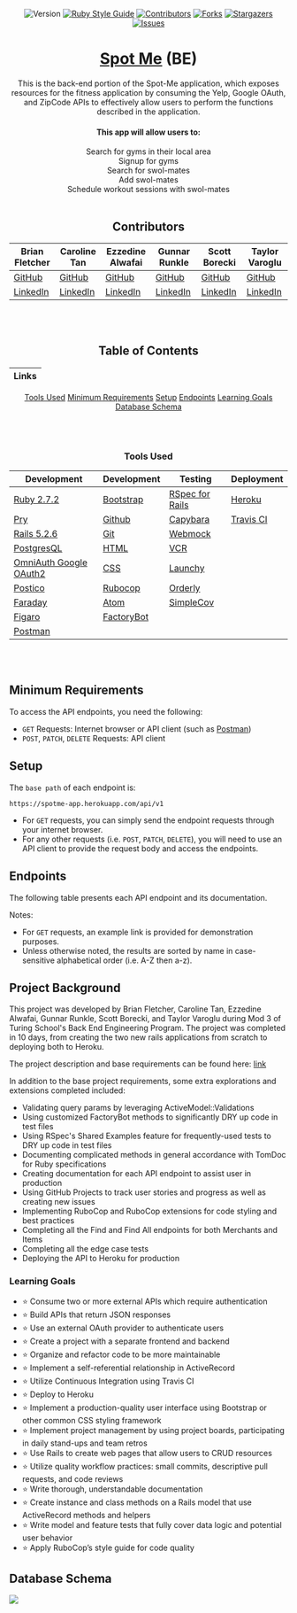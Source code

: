<div align="center">
 


![Version][version-badge]
[![Ruby Style Guide][rubocop-badge]][rubocop-url]
[![Contributors][contributors-badge]][contributors-url]
[![Forks][forks-badge]][forks-url]
[![Stargazers][stars-badge]][stars-url]
[![Issues][issues-badge]][issues-url]

# [Spot Me](https://spotme-app-api.herokuapp.com/) (BE) 
 
This is the back-end portion of the Spot-Me application, which exposes resources for the fitness application by consuming the Yelp, Google OAuth, and ZipCode APIs to effectively allow users to perform the functions described in the application.  


#### This app will allow users to:<br/>
Search for gyms in their local area<br/>
Signup for gyms<br/>
Search for swol-mates<br/>
Add swol-mates<br/>
Schedule workout sessions with swol-mates<br/><br/>
 

 
 ## Contributors

|Brian Fletcher|Caroline Tan|Ezzedine Alwafai|Gunnar Runkle|Scott Borecki|Taylor Varoglu
|--- |--- |--- |--- |--- |--- |
|[GitHub](https://github.com/bfl3tch)|[GitHub](https://github.com/carolinectan)|[GitHub](https://github.com/ealwafai)|[GitHub](https://github.com/gunnarrunner)|[GitHub](https://github.com/Scott-Borecki)|[GitHub](https://github.com/tvaroglu)
|[LinkedIn](https://www.linkedin.com/in/bfl3tch/)|[LinkedIn](https://www.linkedin.com/in/carolinectan/)|[LinkedIn](https://www.linkedin.com/in/ezzedine-alwafai/)|[LinkedIn](https://www.linkedin.com/in/gunnar-runkle/)|[LinkedIn](https://www.linkedin.com/in/scott-borecki/)|[LinkedIn](https://www.linkedin.com/in/taylorvaroglu/)

<br/><br/>
 
</div>

 <div align="center">
 
## Table of Contents
|Links
|--- |
[Tools Used](#tools-used)
[Minimum Requirements](#minimum-requirements)
[Setup](#setup)
[Endpoints](#endpoints)
[Learning Goals](#learning-goals)
[Database Schema](#database-schema)


  <br/><br/>
 ### Tools Used
  
  |Development|Development|Testing|Deployment
  |--- |--- |--- |--- |
  |[Ruby 2.7.2](https://www.ruby-lang.org/en/downloads/)|[Bootstrap](https://rubygems.org/gems/bootstrap/versions/4.0.0)|[RSpec for Rails](https://github.com/rspec/rspec-rails)|[Heroku](http://virtual-watch-party.herokuapp.com)|
  |[Pry](https://rubygems.org/gems/pry/versions/0.10.3)|[Github](https://desktop.github.com/)|[Capybara](https://github.com/teamcapybara/capybara)|[Travis CI](https://travis-ci.org/)|
  |[Rails 5.2.6](https://rubygems.org/gems/rails/versions/5.2.6)|[Git](https://git-scm.com/book/en/v2/Getting-Started-First-Time-Git-Setup)|[Webmock](https://github.com/bblimke/webmock)
  |[PostgresQL](https://www.postgresql.org/)|[HTML](https://developer.mozilla.org/en-US/docs/Web/HTML)|[VCR](https://github.com/vcr/vcr)
  |[OmniAuth Google OAuth2](https://github.com/zquestz/omniauth-google-oauth2)|[CSS](https://developer.mozilla.org/en-US/docs/Web/CSS)|[Launchy](https://rubygems.org/gems/launchy/versions/2.4.3)
  |[Postico](https://eggerapps.at/postico/)|[Rubocop](https://rubygems.org/gems/rubocop/versions/0.39.0)|[Orderly](https://github.com/jmondo/orderly)
  |[Faraday](https://github.com/lostisland/faraday)|[Atom](https://atom.io/)|[SimpleCov](https://rubygems.org/gems/simplecov/versions/0.12.0)
  |[Figaro](https://github.com/laserlemon/figaro)|[FactoryBot](https://github.com/thoughtbot/factory_bot)
  |[Postman](https://www.postman.com/product/rest-client/)|

</div>
<br/><br/>

## Minimum Requirements
To access the API endpoints, you need the following:
- `GET` Requests: Internet browser or API client (such as [Postman][postman-url])
- `POST`, `PATCH`, `DELETE` Requests: API client

## Setup

The `base path` of each endpoint is:

```
https://spotme-app.herokuapp.com/api/v1
```

- For `GET` requests, you can simply send the endpoint requests through your internet browser.  
- For any other requests (i.e. `POST`, `PATCH`, `DELETE`), you will need to use an API client to provide the request body and access the endpoints.

## Endpoints

The following table presents each API endpoint and its documentation.  

Notes:
- For `GET` requests, an example link is provided for demonstration purposes.  
- Unless otherwise noted, the results are sorted by name in case-sensitive alphabetical order (i.e. A-Z then a-z).

<!-- Endpoint | Docs | Example
---------|------|--------
**Merchants** | [docs][merchants-endpoints-link]
Get All Merchants | [docs][get-all-merchants-docs] | [example][get-all-merchants-ex]
Get One Merchant | [docs][get-one-merchant-docs] | [example][get-one-merchant-ex]
**Items** | [docs][items-endpoints-link]
Get All Items | [docs][get-all-items-docs] | [example][get-all-items-ex]
Get One Item | [docs][get-one-item-docs] | [example][get-one-item-ex]
Create an Item | [docs][create-an-item-docs]
Update an Item | [docs][update-an-item-docs]
Destroy an Item | [docs][delete-an-item-docs]
**Relationships** | [docs][relationship-endpoints-link]
Get a Merchant's Items | [docs][get-a-merchants-items-docs] | [example][get-a-merchants-items-ex]
Get an Item's Merchant | [docs][get-an-items-merchant-docs] | [example][get-an-items-merchant-ex]
**Search** | [docs][search-endpoints-link]
Find All Items | [docs][find-all-items-docs] | [example][find-all-items-ex]
Find One Item | [docs][find-one-item-docs] | [example][find-one-item-ex]
Find All Merchants | [docs][find-all-merchants-docs] | [example][find-all-merchants-ex]
Find One Merchant | [docs][find-one-merchant-docs] | [example][find-one-merchant-ex]
**Business Intelligence** | [docs][bi-endpoints-link]
Items by Most Revenue | [docs][get-items-with-most-revenue-docs] | [example][get-items-with-most-revenue-ex]
Merchants with Most Revenue | [docs][get-merchants-with-most-revenue-docs] | [example][get-merchants-with-most-revenue-ex]
Merchants with Most Items Sold | [docs][get-merchants-with-most-items-sold-docs] | [example][get-merchants-with-most-items-sold-ex]
Total Revenue for a Given Merchant | [docs][get-total-revenue-for-merchant-docs] | [example][get-total-revenue-for-merchant-ex]
 -->
## Project Background

This project was developed by Brian Fletcher, Caroline Tan, Ezzedine Alwafai, Gunnar Runkle, Scott Borecki, and Taylor Varoglu during Mod 3 of Turing School's Back End Engineering Program.  The project was completed in 10 days, from creating the two new rails applications from scratch to deploying both to Heroku.

The project description and base requirements can be found here: [link][consultancy-home]

In addition to the base project requirements, some extra explorations and extensions completed included:

- Validating query params by leveraging ActiveModel::Validations
- Using customized FactoryBot methods to significantly DRY up code in test files
- Using RSpec's Shared Examples feature for frequently-used tests to DRY up code in test files
- Documenting complicated methods in general accordance with TomDoc for Ruby specifications
- Creating documentation for each API endpoint to assist user in production
- Using GitHub Projects to track user stories and progress as well as creating new issues
- Implementing RuboCop and RuboCop extensions for code styling and best practices
- Completing all the Find and Find All endpoints for both Merchants and Items
- Completing all the edge case tests
- Deploying the API to Heroku for production

 
### Learning Goals
  
  - ⭐ Consume two or more external APIs which require authentication
  - ⭐ Build APIs that return JSON responses
  - ⭐ Use an external OAuth provider to authenticate users
  - ⭐ Create a project with a separate frontend and backend
  - ⭐ Organize and refactor code to be more maintainable
  - ⭐ Implement a self-referential relationship in ActiveRecord
  - ⭐ Utilize Continuous Integration using Travis CI
  - ⭐ Deploy to Heroku
  - ⭐ Implement a production-quality user interface using Bootstrap or other common CSS styling framework
  - ⭐ Implement project management by using project boards, participating in daily stand-ups and team retros
  - ⭐ Use Rails to create web pages that allow users to CRUD resources
  - ⭐ Utilize quality workflow practices: small commits, descriptive pull requests, and code reviews
  - ⭐ Write thorough, understandable documentation
  - ⭐ Create instance and class methods on a Rails model that use ActiveRecord methods and helpers
  - ⭐ Write model and feature tests that fully cover data logic and potential user behavior
  - ⭐ Apply RuboCop’s style guide for code quality
  

## Database Schema

<img src="https://user-images.githubusercontent.com/74567704/133355636-6dc4278a-bb77-45f2-a277-7899632c85d2.png">

<!-- Top Level Badges and Links -->
[rubocop-badge]: https://img.shields.io/badge/code_style-rubocop-brightgreen.svg?style=flat-square
[rubocop-url]: https://github.com/rubocop/rubocop
[version-badge]: https://img.shields.io/badge/API_version-V1-or.svg?&style=flat-square&logoColor=white
[contributors-badge]: https://img.shields.io/github/contributors/tvaroglu/spot_me_backend.svg?style=flat-square
[contributors-url]: https://github.com/tvaroglu/spot_me_backend/graphs/contributors
[forks-badge]: https://img.shields.io/github/forks/tvaroglu/spot_me_backend.svg?style=flat-square
[forks-url]: https://github.com/tvaroglu/spot_me_backend/network/members
[stars-badge]: https://img.shields.io/github/stars/tvaroglu/spot_me_backend.svg?style=flat-square
[stars-url]: https://github.com/tvaroglu/spot_me_backend/stargazers
[issues-badge]: https://img.shields.io/github/issues/tvaroglu/spot_me_backend.svg?style=flat-square
[issues-url]: https://github.com/tvaroglu/spot_me_backend/issues

<!-- Docs -->
[merchants-endpoints-link]: /doc/merchants_endpoints.md
[get-all-merchants-docs]: /doc/merchants_endpoints.md#get-all-merchants
[get-one-merchant-docs]: /doc/merchants_endpoints.md#get-one-merchant
[items-endpoints-link]: /doc/items_endpoints.md
[get-all-items-docs]: /doc/items_endpoints.md#get-all-items
[get-one-item-docs]: /doc/items_endpoints.md#get-one-item
[create-an-item-docs]: /doc/items_endpoints.md#create-an-item
[update-an-item-docs]: /doc/items_endpoints.md#update-an-item
[delete-an-item-docs]: /doc/items_endpoints.md#delete-an-item
[relationship-endpoints-link]: /doc/relationship_endpoints.md
[get-a-merchants-items-docs]: /doc/relationship_endpoints.md#get-a-merchants-items
[get-an-items-merchant-docs]: /doc/relationship_endpoints.md#get-an-items-merchant
[search-endpoints-link]: /doc/search_endpoints.md
[find-all-items-docs]: /doc/search_endpoints.md#find-all-items
[find-one-item-docs]: /doc/search_endpoints.md#find-one-item
[find-all-merchants-docs]: /doc/search_endpoints.md#find-all-merchants
[find-one-merchant-docs]: /doc/search_endpoints.md#find-one-merchant
[bi-endpoints-link]: /doc/business_intelligence_endpoints.md
[get-items-with-most-revenue-docs]: /doc/business_intelligence_endpoints.md#get-items-with-most-revenue
[get-merchants-with-most-revenue-docs]: /doc/business_intelligence_endpoints.md#get-merchants-with-most-revenue
[get-merchants-with-most-items-sold-docs]: /doc/business_intelligence_endpoints.md#get-merchants-with-most-items-sold
[get-total-revenue-for-merchant-docs]: /doc/business_intelligence_endpoints.md#get-total-revenue-for-a-merchant

<!-- Examples -->
[get-all-merchants-ex]: https://rails-engine-scott-borecki.herokuapp.com/api/v1/merchants?page=1&per_page=3
[get-one-merchant-ex]: https://rails-engine-scott-borecki.herokuapp.com/api/v1/merchants/42
[get-all-items-ex]: https://rails-engine-scott-borecki.herokuapp.com/api/v1/items?per_page=3
[get-one-item-ex]: https://rails-engine-scott-borecki.herokuapp.com/api/v1/items/179
[get-a-merchants-items-ex]: https://rails-engine-scott-borecki.herokuapp.com/api/v1/merchants/33/items
[get-an-items-merchant-ex]: https://rails-engine-scott-borecki.herokuapp.com/api/v1/items/209/merchant
[find-all-items-ex]: https://rails-engine-scott-borecki.herokuapp.com/api/v1/items/find_all?min_price=94.99&max_price=99.99
[find-one-item-ex]: https://rails-engine-scott-borecki.herokuapp.com/api/v1/items/find?min_price=94.99&max_price=99.99
[find-all-merchants-ex]: https://rails-engine-scott-borecki.herokuapp.com/api/v1/merchants/find_all?name=ILL
[find-one-merchant-ex]: https://rails-engine-scott-borecki.herokuapp.com/api/v1/merchants/find?name=ILL
[get-items-with-most-revenue-ex]: https://rails-engine-scott-borecki.herokuapp.com/api/v1/revenue/items?quantity=3
[get-merchants-with-most-revenue-ex]: https://rails-engine-scott-borecki.herokuapp.com/api/v1/revenue/merchants?quantity=3
[get-merchants-with-most-items-sold-ex]: https://rails-engine-scott-borecki.herokuapp.com/api/v1/merchants/most_items?quantity=3
[get-total-revenue-for-merchant-ex]: https://rails-engine-scott-borecki.herokuapp.com/api/v1/revenue/merchants/42

<!-- Links -->
[Repository]: https://github.com/tvaroglu/spot_me_backend
[postman-url]: https://www.postman.com/
[consultancy-home]: https://backend.turing.edu/module3/projects/consultancy/

<!-- Badges -->
[github-follow-badge]: https://img.shields.io/github/followers/scott-borecki?label=follow&style=social
[gmail-badge]: https://img.shields.io/badge/gmail-scottborecki@gmail.com-green?style=flat&logo=gmail&logoColor=white&color=white&labelColor=EA4335
[linkedin-badge]: https://img.shields.io/badge/Scott--Borecki-%23OpenToWork-green?style=flat&logo=Linkedin&logoColor=white&color=success&labelColor=0A66C2

<!-- Images -->
[github-avatar]: https://avatars.githubusercontent.com/u/79381792?s=100
